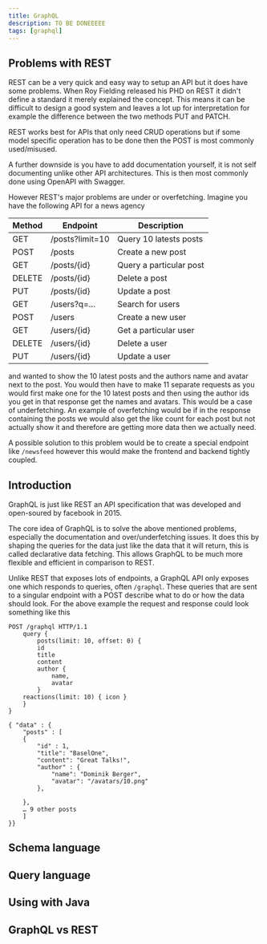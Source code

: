 ```yaml
---
title: GraphQL
description: TO BE DONEEEEE
tags: [graphql]
---
```


## Problems with REST

REST can be a very quick and easy way to setup an API but it does have some problems. When Roy Fielding released his PHD on REST
it didn't define a standard it merely explained the concept. This means it can be difficult to design a good system and leaves a
lot up for interpretation for example the difference between the two methods PUT and PATCH.

REST works best for APIs that only need CRUD operations but if some model specific operation has to be done then the POST is most
commonly used/misused.

A further downside is you have to add documentation yourself, it is not self documenting unlike other API architectures. This is
then most commonly done using OpenAPI with Swagger.

However REST's major problems are under or overfetching. Imagine you have the following API for a news agency

| Method | Endpoint        | Description             |
| ------ | --------------- | ----------------------- |
| GET    | /posts?limit=10 | Query 10 latests posts  |
| POST   | /posts          | Create a new post       |
| GET    | /posts/{id}     | Query a particular post |
| DELETE | /posts/{id}     | Delete a post           |
| PUT    | /posts/{id}     | Update a post           |
| GET    | /users?q=…      | Search for users        |
| POST   | /users          | Create a new user       |
| GET    | /users/{id}     | Get a particular user   |
| DELETE | /users/{id}     | Delete a user           |
| PUT    | /users/{id}     | Update a user           |

and wanted to show the 10 latest posts and the authors name and avatar next to the post. You would then have to make 11 separate
requests as you would first make one for the 10 latest posts and then using the author ids you get in that response get the names and avatars.
This would be a case of underfetching. An example of overfetching would be if in the response containing the posts we would also get the like
count for each post but not actually show it and therefore are getting more data then we actually need.

A possible solution to this problem would be to create a special endpoint like `/newsfeed` however this would make the frontend and backend
tightly coupled.

## Introduction

GraphQL is just like REST an API specification that was developed and open-soured by facebook in 2015.

The core idea of GraphQL is to solve the above mentioned problems, especially the documentation and over/underfetching issues. It does this by shaping the queries for the data just like the data that it will return, this is called declarative data fetching. This allows GraphQL to be much more flexible and efficient in comparison to REST.

Unlike REST that exposes lots of endpoints, a GraphQL API only exposes one which responds to queries, often `/graphql`. These queries that are sent to a singular endpoint with a POST describe what to do or how the data should look. For the above example the request and response could look something like this

``` title="GraphQL Query"
POST /graphql HTTP/1.1
    query {
        posts(limit: 10, offset: 0) {
        id
        title
        content
        author {
            name,
            avatar
        }
    reactions(limit: 10) { icon }
    }
}
```

``` title="GraphQL Respone"
{ "data" : {
    "posts" : [
    {
        "id" : 1,
        "title": "BaselOne",
        "content": "Great Talks!",
        "author" : {
            "name": "Dominik Berger",
            "avatar": "/avatars/10.png"
        },

    },
    … 9 other posts
    ]
}}
```

## Schema language

## Query language

## Using with Java

## GraphQL vs REST
